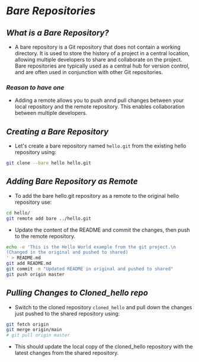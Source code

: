 # _*Bare Repositories*_

## _*What is a Bare Repository?*_

- A bare repository is a Git repository that does not contain a working directory. It is used to store the history of a project in a central location, allowing multiple developers to share and collaborate on the project. Bare repositories are typically used as a central hub for version control, and are often used in conjunction with other Git repositories.

### _*Reason to have one*_

- Adding a remote allows you to push annd pull changes between your local repository and the remote repository. This enables collaboration between multiple developers.

## _*Creating a Bare Repository*_

- Let's create a bare repository named ``hello.git`` from the existing hello repository using:

```bash
git clone --bare hello hello.git
```

## _*Adding Bare Repository as Remote*_

- To add the bare hello.git repository as a remote to the original hello repository use:

```bash
cd hello/
git remote add bare ../hello.git
```

- Update the content of the README and commit the changes, then push to the remote repository.

```bash
echo -e 'This is the Hello World example from the git project.\n
(Changed in the original and pushed to shared)
' > README.md
git add README.md
git commit -m "Updated README in original and pushed to shared"
git push origin master
```

## _*Pulling Changes to Cloned_hello repo*_

- Switch to the cloned repository ``cloned_hello`` and pull down the changes just pushed to the shared repository using:

```bash
git fetch origin
git merge origin/main
# git pull origin master
```

- This should update the local copy of the cloned_hello repository with the latest changes from the shared repository.

